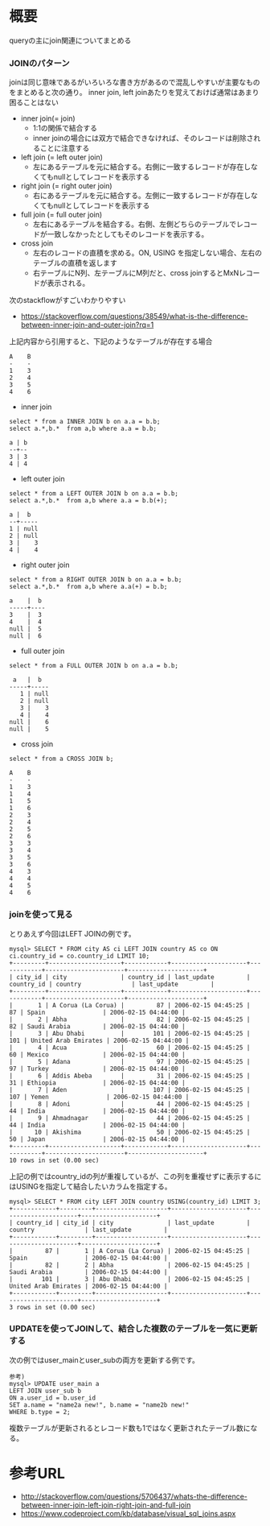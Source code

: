 # 概要
queryの主にjoin関連についてまとめる

### JOINのパターン
joinは同じ意味であるがいろいろな書き方があるので混乱しやすいが主要なものをまとめると次の通り。
inner join, left joinあたりを覚えておけば通常はあまり困ることはない
- inner join(= join)
  - 1:1の関係で結合する
  - inner joinの場合には双方で結合できなければ、そのレコードは削除されることに注意する
- left join (= left outer join)
  - 左にあるテーブルを元に結合する。右側に一致するレコードが存在しなくてもnullとしてレコードを表示する
- right join (= right outer join)
  - 右にあるテーブルを元に結合する。左側に一致するレコードが存在しなくてもnullとしてレコードを表示する
- full join (= full outer join)
  - 左右にあるテーブルを結合する。右側、左側どちらのテーブルでレコードが一致しなかったとしてもそのレコードを表示する。
- cross join
  - 左右のレコードの直積を求める。ON, USING を指定しない場合、左右のテーブルの直積を返します
  - 右テーブルにN列、左テーブルにM列だと、cross joinするとMxNレコードが表示される。

次のstackflowがすごいわかりやすい
- https://stackoverflow.com/questions/38549/what-is-the-difference-between-inner-join-and-outer-join?rq=1

上記内容から引用すると、下記のようなテーブルが存在する場合
```
A    B
-    -
1    3
2    4
3    5
4    6
```

- inner join
```
select * from a INNER JOIN b on a.a = b.b;
select a.*,b.*  from a,b where a.a = b.b;

a | b
--+--
3 | 3
4 | 4
```
- left outer join
```
select * from a LEFT OUTER JOIN b on a.a = b.b;
select a.*,b.*  from a,b where a.a = b.b(+);

a |  b
--+-----
1 | null
2 | null
3 |    3
4 |    4
```
- right outer join
```
select * from a RIGHT OUTER JOIN b on a.a = b.b;
select a.*,b.*  from a,b where a.a(+) = b.b;

a    |  b
-----+----
3    |  3
4    |  4
null |  5
null |  6
```
- full outer join
```
select * from a FULL OUTER JOIN b on a.a = b.b;

 a   |  b
-----+-----
   1 | null
   2 | null
   3 |    3
   4 |    4
null |    6
null |    5
```
- cross join
```
select * from a CROSS JOIN b;

A    B
-    -
1    3
1    4
1    5
1    6
2    3
2    4
2    5
2    6
3    3
3    4
3    5
3    6
4    3
4    4
4    5
4    6
```

### joinを使って見る
とりあえず今回はLEFT JOINの例です。
```
mysql> SELECT * FROM city AS ci LEFT JOIN country AS co ON ci.country_id = co.country_id LIMIT 10;
+---------+--------------------+------------+---------------------+------------+----------------------+---------------------+
| city_id | city               | country_id | last_update         | country_id | country              | last_update         |
+---------+--------------------+------------+---------------------+------------+----------------------+---------------------+
|       1 | A Corua (La Corua) |         87 | 2006-02-15 04:45:25 |         87 | Spain                | 2006-02-15 04:44:00 |
|       2 | Abha               |         82 | 2006-02-15 04:45:25 |         82 | Saudi Arabia         | 2006-02-15 04:44:00 |
|       3 | Abu Dhabi          |        101 | 2006-02-15 04:45:25 |        101 | United Arab Emirates | 2006-02-15 04:44:00 |
|       4 | Acua               |         60 | 2006-02-15 04:45:25 |         60 | Mexico               | 2006-02-15 04:44:00 |
|       5 | Adana              |         97 | 2006-02-15 04:45:25 |         97 | Turkey               | 2006-02-15 04:44:00 |
|       6 | Addis Abeba        |         31 | 2006-02-15 04:45:25 |         31 | Ethiopia             | 2006-02-15 04:44:00 |
|       7 | Aden               |        107 | 2006-02-15 04:45:25 |        107 | Yemen                | 2006-02-15 04:44:00 |
|       8 | Adoni              |         44 | 2006-02-15 04:45:25 |         44 | India                | 2006-02-15 04:44:00 |
|       9 | Ahmadnagar         |         44 | 2006-02-15 04:45:25 |         44 | India                | 2006-02-15 04:44:00 |
|      10 | Akishima           |         50 | 2006-02-15 04:45:25 |         50 | Japan                | 2006-02-15 04:44:00 |
+---------+--------------------+------------+---------------------+------------+----------------------+---------------------+
10 rows in set (0.00 sec)
```

上記の例ではcountry_idの列が重複しているが、この列を重複せずに表示するにはUSINGを指定して結合したいカラムを指定する。
```
mysql> SELECT * FROM city LEFT JOIN country USING(country_id) LIMIT 3;
+------------+---------+--------------------+---------------------+----------------------+---------------------+
| country_id | city_id | city               | last_update         | country              | last_update         |
+------------+---------+--------------------+---------------------+----------------------+---------------------+
|         87 |       1 | A Corua (La Corua) | 2006-02-15 04:45:25 | Spain                | 2006-02-15 04:44:00 |
|         82 |       2 | Abha               | 2006-02-15 04:45:25 | Saudi Arabia         | 2006-02-15 04:44:00 |
|        101 |       3 | Abu Dhabi          | 2006-02-15 04:45:25 | United Arab Emirates | 2006-02-15 04:44:00 |
+------------+---------+--------------------+---------------------+----------------------+---------------------+
3 rows in set (0.00 sec)
```

### UPDATEを使ってJOINして、結合した複数のテーブルを一気に更新する
次の例ではuser_mainとuser_subの両方を更新する例です。
```
参考)
mysql> UPDATE user_main a
LEFT JOIN user_sub b
ON a.user_id = b.user_id
SET a.name = "name2a new!", b.name = "name2b new!"
WHERE b.type = 2;
```

複数テーブルが更新されるとレコード数も1ではなく更新されたテーブル数になる。

# 参考URL
- http://stackoverflow.com/questions/5706437/whats-the-difference-between-inner-join-left-join-right-join-and-full-join
- https://www.codeproject.com/kb/database/visual_sql_joins.aspx
